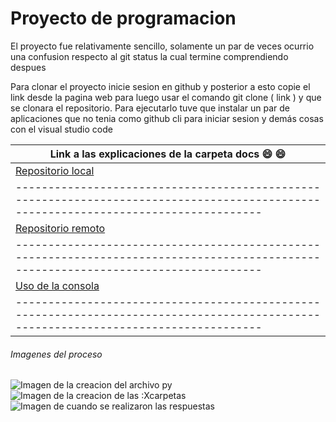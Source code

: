 # Proyecto de programacion 
El proyecto fue relativamente sencillo, solamente un par de veces ocurrio una confusion respecto al git status la cual termine comprendiendo despues

 Para clonar el proyecto inicie sesion en github y posterior a esto copie el link desde la pagina web para luego usar el comando git clone ( link ) y que se clonara el repositorio.
 Para ejecutarlo tuve que instalar un par de aplicaciones que no tenia como github cli para iniciar sesion y demás cosas con el visual studio code

| Link a las explicaciones de la carpeta docs :smile: :smile: 
|------------------------------------------------------------------------------------------------------------------------------------|
| [Repositorio local](https://github.com/hacUPB/prog-2510-git-github-darklight1227/blob/main/mi_proyecto/docs/repositorio_local.md)  | 
|------------------------------------------------------------------------------------------------------------------------------------| 
| [Repositorio remoto](https://github.com/hacUPB/prog-2510-git-github-darklight1227/blob/main/mi_proyecto/docs/repositorio_remoto.md)| 
|------------------------------------------------------------------------------------------------------------------------------------| 
| [Uso de la consola](https://github.com/hacUPB/prog-2510-git-github-darklight1227/blob/main/mi_proyecto/docs/uso_consola.md)        |
|------------------------------------------------------------------------------------------------------------------------------------|

###### Imagenes del proceso

![Imagen de la creacion del archivo py]("https://github.com/hacUPB/prog-2510-git-github-darklight1227/blob/main/mi_proyecto/images/creacion_python.PNG")
![Imagen de la creacion de las :Xcarpetas]("https://github.com/hacUPB/prog-2510-git-github-darklight1227/blob/main/mi_proyecto/images/carpetas.jpg")
![Imagen de cuando se realizaron las respuestas]("https://github.com/hacUPB/prog-2510-git-github-darklight1227/blob/main/mi_proyecto/images/respuestas.jpg")

